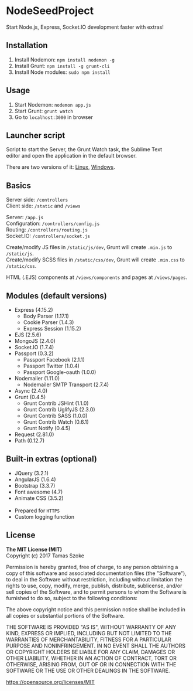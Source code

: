 # NodeSeedProject

Start Node.js, Express, Socket.IO development faster with extras!

## Installation

1. Install Nodemon: <code>npm install nodemon -g</code>
2. Install Grunt: <code>npm install -g grunt-cli</code>
3. Install Node modules: <code>sudo npm install</code>

## Usage

1. Start Nodemon: <code>nodemon app.js</code>
2. Start Grunt: <code>grunt watch</code>
3. Go to <code>localhost:3000</code> in browser

## Launcher script

<p>Script to start the Server, the Grunt Watch task, the Sublime Text<br/>editor and open the application in the default browser.</p>
<p>There are two versions of it: <a href="https://gist.github.com/tamasszoke/0293f7bff15e253dce15e84c259df8ff" target="_new">Linux</a>,
 <a href="https://gist.github.com/tamasszoke/a7ce53a6bc0cace4cb198d78ff2b4fbe" target="_new">Windows</a>.</p>

## Basics

Server side: `/controllers`<br/>
Client side: `/static` and `/views`

Server: `/app.js`<br/>
Configuration: `/controllers/config.js`<br/>
Routing: `/controllers/routing.js`<br/>
Socket.IO: `/controllers/socket.js`<br/>

Create/modify JS files in `/static/js/dev`, Grunt will create `.min.js` to `/static/js`.<br/>
Create/modify SCSS files in `/static/css/dev`, Grunt will create `.min.css` to `/static/css`.

HTML (.EJS) components at `/views/components` and pages at `/views/pages`.

## Modules (default versions)

- Express (4.15.2)
  - Body Parser (1.17.1)
  - Cookie Parser (1.4.3)
  - Express Session (1.15.2)
- EJS (2.5.6)
- MongoJS (2.4.0)
- Socket.IO (1.7.4)
- Passport (0.3.2)
  - Passport Facebook (2.1.1)
  - Passport Twitter (1.0.4)
  - Passport Google-oauth (1.0.0)
- Nodemailer (1.11.0)
  - Nodemailer SMTP Transport (2.7.4)
- Async (2.4.0)
- Grunt (0.4.5)
  - Grunt Contrib JSHint (1.1.0)
  - Grunt Contrib UglifyJS (2.3.0)
  - Grunt Contrib SASS (1.0.0)
  - Grunt Contrib Watch (0.6.1)
  - Grunt Notify (0.4.5)
- Request (2.81.0)
- Path (0.12.7)

## Built-in extras (optional)

- JQuery (3.2.1)
- AngularJS (1.6.4)
- Bootstrap (3.3.7)
- Font awesome (4.7)
- Animate CSS (3.5.2)<br/><br/>
- Prepared for <code>HTTPS</code>
- Custom logging function

## License

<b>The MIT License (MIT)</b><br/>
Copyright (c) 2017 Tamas Szoke

Permission is hereby granted, free of charge, to any person obtaining a copy of this software and associated documentation files (the "Software"), to deal in the Software without restriction, including without limitation the rights to use, copy, modify, merge, publish, distribute, sublicense, and/or sell copies of the Software, and to permit persons to whom the Software is furnished to do so, subject to the following conditions:

The above copyright notice and this permission notice shall be included in all copies or substantial portions of the Software.

THE SOFTWARE IS PROVIDED "AS IS", WITHOUT WARRANTY OF ANY KIND, EXPRESS OR IMPLIED, INCLUDING BUT NOT LIMITED TO THE WARRANTIES OF MERCHANTABILITY, FITNESS FOR A PARTICULAR PURPOSE AND NONINFRINGEMENT. IN NO EVENT SHALL THE AUTHORS OR COPYRIGHT HOLDERS BE LIABLE FOR ANY CLAIM, DAMAGES OR OTHER LIABILITY, WHETHER IN AN ACTION OF CONTRACT, TORT OR OTHERWISE, ARISING FROM, OUT OF OR IN CONNECTION WITH THE SOFTWARE OR THE USE OR OTHER DEALINGS IN THE SOFTWARE.

https://opensource.org/licenses/MIT
